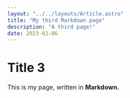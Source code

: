 ```yaml
---
layout: "../../layouts/Article.astro"
title: "My third Markdown page"
description: "A third page!"
date: 2023-02-06
---
```


# Title 3

This is my page, written in **Markdown.**
